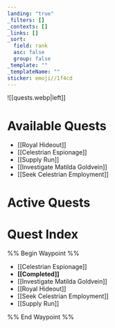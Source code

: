 ```yaml
---
landing: "true"
_filters: []
_contexts: []
_links: []
_sort:
  field: rank
  asc: false
  group: false
_template: ""
_templateName: ""
sticker: emoji//1f4cd
---
```

![[quests.webp|left]]
# Available Quests
- [[Royal Hideout]]
- [[Celestrian Espionage]]
- [[Supply Run]]
- [[Investigate Matilda Goldvein]]
- [[Seek Celestrian Employment]]
# Active Quests

# Quest Index
%% Begin Waypoint %%
- [[Celestrian Espionage]]
- **[[Completed]]**
- [[Investigate Matilda Goldvein]]
- [[Royal Hideout]]
- [[Seek Celestrian Employment]]
- [[Supply Run]]

%% End Waypoint %%